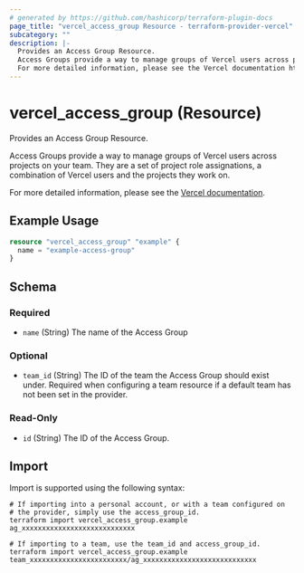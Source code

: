 ```yaml
---
# generated by https://github.com/hashicorp/terraform-plugin-docs
page_title: "vercel_access_group Resource - terraform-provider-vercel"
subcategory: ""
description: |-
  Provides an Access Group Resource.
  Access Groups provide a way to manage groups of Vercel users across projects on your team. They are a set of project role assignations, a combination of Vercel users and the projects they work on.
  For more detailed information, please see the Vercel documentation https://vercel.com/docs/accounts/team-members-and-roles/access-groups.
---
```


# vercel_access_group (Resource)

Provides an Access Group Resource.

Access Groups provide a way to manage groups of Vercel users across projects on your team. They are a set of project role assignations, a combination of Vercel users and the projects they work on.

For more detailed information, please see the [Vercel documentation](https://vercel.com/docs/accounts/team-members-and-roles/access-groups).

## Example Usage

```terraform
resource "vercel_access_group" "example" {
  name = "example-access-group"
}
```

<!-- schema generated by tfplugindocs -->
## Schema

### Required

- `name` (String) The name of the Access Group

### Optional

- `team_id` (String) The ID of the team the Access Group should exist under. Required when configuring a team resource if a default team has not been set in the provider.

### Read-Only

- `id` (String) The ID of the Access Group.

## Import

Import is supported using the following syntax:

```shell
# If importing into a personal account, or with a team configured on
# the provider, simply use the access_group_id.
terraform import vercel_access_group.example ag_xxxxxxxxxxxxxxxxxxxxxxxxxxxx

# If importing to a team, use the team_id and access_group_id.
terraform import vercel_access_group.example team_xxxxxxxxxxxxxxxxxxxxxxxx/ag_xxxxxxxxxxxxxxxxxxxxxxxxxxxx
```
